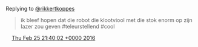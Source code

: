Replying to [@rikkertkoppes](https://twitter.com/rikkertkoppes/status/702376070037807104)

> ik bleef hopen dat die robot die klootviool met die stok enorm op zijn lazer zou geven \#teleurstellend \#cool

<img src="../../media/tweet.ico" width="12" /> [Thu Feb 25 21:40:02 +0000 2016](https://twitter.com/DromerDenker/status/702971339485876225)